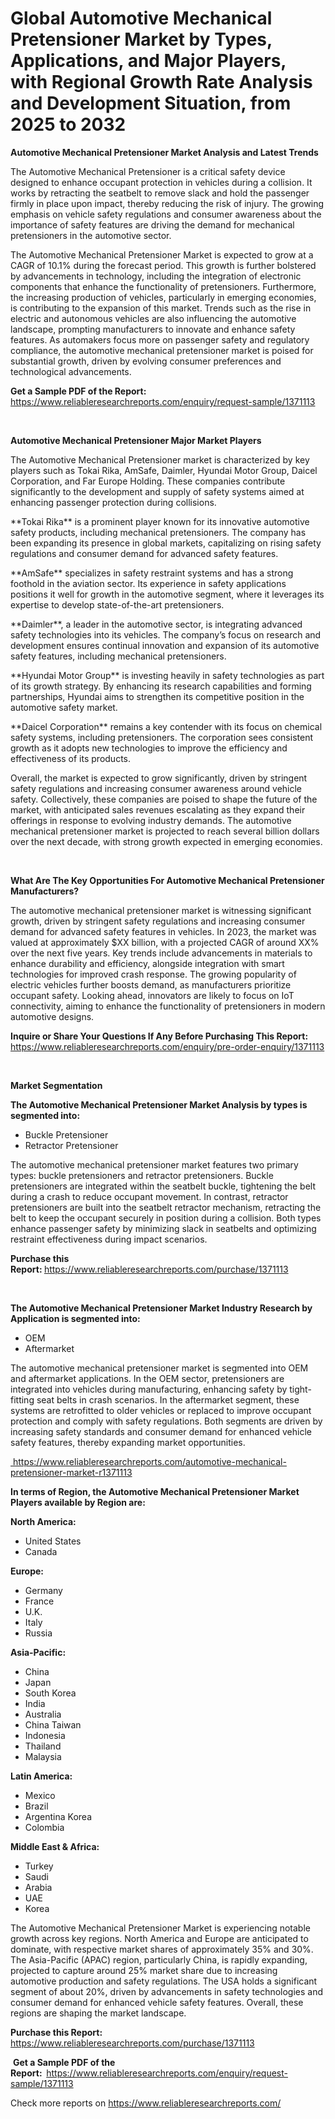 <p><h1>Global Automotive Mechanical Pretensioner Market by Types, Applications, and Major Players, with Regional Growth Rate Analysis and Development Situation, from 2025 to 2032</h1></p><p><strong>Automotive Mechanical Pretensioner Market Analysis and Latest Trends</strong></p>
<p><p>The Automotive Mechanical Pretensioner is a critical safety device designed to enhance occupant protection in vehicles during a collision. It works by retracting the seatbelt to remove slack and hold the passenger firmly in place upon impact, thereby reducing the risk of injury. The growing emphasis on vehicle safety regulations and consumer awareness about the importance of safety features are driving the demand for mechanical pretensioners in the automotive sector.</p><p>The Automotive Mechanical Pretensioner Market is expected to grow at a CAGR of 10.1% during the forecast period. This growth is further bolstered by advancements in technology, including the integration of electronic components that enhance the functionality of pretensioners. Furthermore, the increasing production of vehicles, particularly in emerging economies, is contributing to the expansion of this market. Trends such as the rise in electric and autonomous vehicles are also influencing the automotive landscape, prompting manufacturers to innovate and enhance safety features. As automakers focus more on passenger safety and regulatory compliance, the automotive mechanical pretensioner market is poised for substantial growth, driven by evolving consumer preferences and technological advancements.</p></p>
<p><strong>Get a Sample PDF of the Report:&nbsp;</strong> <a href="https://www.reliableresearchreports.com/enquiry/request-sample/1371113?utm_campaign=3281&utm_medium=2&utm_source=Github&utm_content=ia&utm_term=22032025&utm_id=automotive-mechanical-pretensioner">https://www.reliableresearchreports.com/enquiry/request-sample/1371113</a></p>
<p>&nbsp;</p>
<p><strong>Automotive Mechanical Pretensioner Major Market Players</strong></p>
<p><p>The Automotive Mechanical Pretensioner market is characterized by key players such as Tokai Rika, AmSafe, Daimler, Hyundai Motor Group, Daicel Corporation, and Far Europe Holding. These companies contribute significantly to the development and supply of safety systems aimed at enhancing passenger protection during collisions.</p><p>**Tokai Rika** is a prominent player known for its innovative automotive safety products, including mechanical pretensioners. The company has been expanding its presence in global markets, capitalizing on rising safety regulations and consumer demand for advanced safety features. </p><p>**AmSafe** specializes in safety restraint systems and has a strong foothold in the aviation sector. Its experience in safety applications positions it well for growth in the automotive segment, where it leverages its expertise to develop state-of-the-art pretensioners.</p><p>**Daimler**, a leader in the automotive sector, is integrating advanced safety technologies into its vehicles. The company’s focus on research and development ensures continual innovation and expansion of its automotive safety features, including mechanical pretensioners.</p><p>**Hyundai Motor Group** is investing heavily in safety technologies as part of its growth strategy. By enhancing its research capabilities and forming partnerships, Hyundai aims to strengthen its competitive position in the automotive safety market.</p><p>**Daicel Corporation** remains a key contender with its focus on chemical safety systems, including pretensioners. The corporation sees consistent growth as it adopts new technologies to improve the efficiency and effectiveness of its products.</p><p>Overall, the market is expected to grow significantly, driven by stringent safety regulations and increasing consumer awareness around vehicle safety. Collectively, these companies are poised to shape the future of the market, with anticipated sales revenues escalating as they expand their offerings in response to evolving industry demands. The automotive mechanical pretensioner market is projected to reach several billion dollars over the next decade, with strong growth expected in emerging economies.</p></p>
<p>&nbsp;</p>
<p><strong>What Are The Key Opportunities For Automotive Mechanical Pretensioner Manufacturers?</strong></p>
<p><p>The automotive mechanical pretensioner market is witnessing significant growth, driven by stringent safety regulations and increasing consumer demand for advanced safety features in vehicles. In 2023, the market was valued at approximately $XX billion, with a projected CAGR of around XX% over the next five years. Key trends include advancements in materials to enhance durability and efficiency, alongside integration with smart technologies for improved crash response. The growing popularity of electric vehicles further boosts demand, as manufacturers prioritize occupant safety. Looking ahead, innovators are likely to focus on IoT connectivity, aiming to enhance the functionality of pretensioners in modern automotive designs.</p></p>
<p><strong>Inquire or Share Your Questions If Any Before Purchasing This Report:</strong> <a href="https://www.reliableresearchreports.com/enquiry/pre-order-enquiry/1371113?utm_campaign=3281&utm_medium=2&utm_source=Github&utm_content=ia&utm_term=22032025&utm_id=automotive-mechanical-pretensioner">https://www.reliableresearchreports.com/enquiry/pre-order-enquiry/1371113</a></p>
<p>&nbsp;</p>
<p><strong>Market Segmentation</strong></p>
<p><strong>The Automotive Mechanical Pretensioner Market Analysis by types is segmented into:</strong></p>
<p><ul><li>Buckle Pretensioner</li><li>Retractor Pretensioner</li></ul></p>
<p><p>The automotive mechanical pretensioner market features two primary types: buckle pretensioners and retractor pretensioners. Buckle pretensioners are integrated within the seatbelt buckle, tightening the belt during a crash to reduce occupant movement. In contrast, retractor pretensioners are built into the seatbelt retractor mechanism, retracting the belt to keep the occupant securely in position during a collision. Both types enhance passenger safety by minimizing slack in seatbelts and optimizing restraint effectiveness during impact scenarios.</p></p>
<p><strong>Purchase this Report:&nbsp;</strong><a href="https://www.reliableresearchreports.com/purchase/1371113?utm_campaign=3281&utm_medium=2&utm_source=Github&utm_content=ia&utm_term=22032025&utm_id=automotive-mechanical-pretensioner">https://www.reliableresearchreports.com/purchase/1371113</a></p>
<p>&nbsp;</p>
<p><strong>The Automotive Mechanical Pretensioner Market Industry Research by Application is segmented into:</strong></p>
<p><ul><li>OEM</li><li>Aftermarket</li></ul></p>
<p><p>The automotive mechanical pretensioner market is segmented into OEM and aftermarket applications. In the OEM sector, pretensioners are integrated into vehicles during manufacturing, enhancing safety by tight-fitting seat belts in crash scenarios. In the aftermarket segment, these systems are retrofitted to older vehicles or replaced to improve occupant protection and comply with safety regulations. Both segments are driven by increasing safety standards and consumer demand for enhanced vehicle safety features, thereby expanding market opportunities.</p></p>
<p><a href="https://www.reliableresearchreports.com/automotive-mechanical-pretensioner-market-r1371113?utm_campaign=3281&utm_medium=2&utm_source=Github&utm_content=ia&utm_term=22032025&utm_id=automotive-mechanical-pretensioner">&nbsp;https://www.reliableresearchreports.com/automotive-mechanical-pretensioner-market-r1371113</a></p>
<p><strong>In terms of Region, the Automotive Mechanical Pretensioner Market Players available by Region are:</strong></p>
<p>
    <p> <strong> North America: </strong>
        <ul>
            <li>United States</li>
            <li>Canada</li>
        </ul>
        </p> 
    <p> <strong> Europe: </strong>
        <ul>
            <li>Germany</li>
            <li>France</li>
            <li>U.K.</li>
            <li>Italy</li>
            <li>Russia</li>
        </ul>
        </p> 
    <p> <strong> Asia-Pacific: </strong>
        <ul>
            <li>China</li>
            <li>Japan</li>
            <li>South Korea</li>
            <li>India</li>
            <li>Australia</li>
            <li>China Taiwan</li>
            <li>Indonesia</li>
            <li>Thailand</li>
            <li>Malaysia</li>
        </ul>
        </p> 
    <p> <strong> Latin America: </strong>
        <ul>
            <li>Mexico</li>
            <li>Brazil</li>
            <li>Argentina Korea</li>
            <li>Colombia</li>
        </ul>
        </p> 
    <p> <strong> Middle East & Africa: </strong>
        <ul>
            <li>Turkey</li>
            <li>Saudi</li>
            <li>Arabia</li>
            <li>UAE</li>
            <li>Korea</li>
        </ul>
    </p>
    </p>
<p><p>The Automotive Mechanical Pretensioner Market is experiencing notable growth across key regions. North America and Europe are anticipated to dominate, with respective market shares of approximately 35% and 30%. The Asia-Pacific (APAC) region, particularly China, is rapidly expanding, projected to capture around 25% market share due to increasing automotive production and safety regulations. The USA holds a significant segment of about 20%, driven by advancements in safety technologies and consumer demand for enhanced vehicle safety features. Overall, these regions are shaping the market landscape.</p></p>
<p><strong>Purchase this Report: </strong><a href="https://www.reliableresearchreports.com/purchase/1371113?utm_campaign=3281&utm_medium=2&utm_source=Github&utm_content=ia&utm_term=22032025&utm_id=automotive-mechanical-pretensioner">https://www.reliableresearchreports.com/purchase/1371113</a></p>
<p>&nbsp;<strong>Get a Sample PDF of the Report:&nbsp;&nbsp;</strong><a href="https://www.reliableresearchreports.com/enquiry/request-sample/1371113?utm_campaign=3281&utm_medium=2&utm_source=Github&utm_content=ia&utm_term=22032025&utm_id=automotive-mechanical-pretensioner">https://www.reliableresearchreports.com/enquiry/request-sample/1371113</a></p>
<p><strong></strong></p>
<p>Check more reports on <a href="https://www.reliableresearchreports.com/?utm_campaign=3281&utm_medium=2&utm_source=Github&utm_content=ia&utm_term=22032025&utm_id=automotive-mechanical-pretensioner">https://www.reliableresearchreports.com/</a></p>